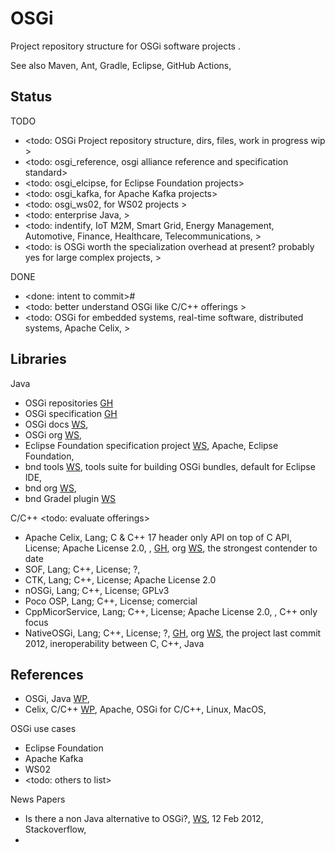 # OSGi

Project repository structure for OSGi software projects . 

See also Maven, Ant, Gradle, Eclipse, GitHub Actions, 


## Status

TODO
* <todo: OSGi Project repository structure, dirs, files, work in progress wip >
* <todo: osgi_reference, osgi alliance reference and specification standard>
* <todo: osgi_elcipse, for Eclipse Foundation projects>
* <todo: osgi_kafka, for Apache Kafka projects>
* <todo: osgi_ws02,  for WS02 projects >
* <todo: enterprise Java, >
* <todo: indentify, IoT M2M, Smart Grid, Energy Management, Automotive, Finance, Healthcare, Telecommunications, >
* <todo: is OSGi worth the specialization overhead at present? probably yes for large complex projects, >

DONE
* <done: intent to commit>#
* <todo: better understand OSGi like C/C++ offerings >
* <todo: OSGi for embedded systems, real-time software, distributed systems, Apache Celix, >

## Libraries

Java
* OSGi repositories [GH](https://github.com/orgs/osgi/repositories)
* OSGi specification [GH](https://github.com/osgi/osgi)
* OSGi docs [WS](https://docs.osgi.org/), 
* OSGi org [WS](https://www.osgi.org/), 
* Eclipse Foundation specification project [WS](https://projects.eclipse.org/projects/technology.osgi), Apache, Eclipse Foundation, 
* bnd tools [WS](https://bnd.bndtools.org/), tools suite for building OSGi bundles, default for Eclipse IDE, 
* bnd org [WS](https://bndtools.org/), 
* bnd Gradel plugin [WS](https://plugins.gradle.org/plugin/biz.aQute.bnd.workspace)

C/C++ <todo: evaluate offerings>
* Apache Celix, Lang; C & C++ 17 header only API on top of C API, License; Apache License 2.0, , [GH](https://github.com/apache/celix), org [WS](https://celix.apache.org/), the strongest contender to date
* SOF, Lang; C++, License; ?, 
* CTK, Lang; C++, License; Apache License 2.0
* nOSGi, Lang; C++, License; GPLv3
* Poco OSP, Lang; C++, License; comercial
* CppMicorService, Lang; C++, License; Apache License 2.0, , C++ only focus
* NativeOSGi, Lang; C++, License; ?, [GH](https://github.com/abroekhuis/NativeOSGi), org [WS](http://nativeosgi.org/), the project last commit 2012, ineroperability between C, C++, Java


## References

* OSGi, Java [WP](https://en.wikipedia.org/wiki/OSGi), 
* Celix, C/C++ [WP](https://en.wikipedia.org/wiki/Apache_Celix), Apache, OSGi for C/C++, Linux, MacOS, 

OSGi use cases
* Eclipse Foundation
* Apache Kafka
* WS02
* <todo: others to list>

News Papers
* Is there a non Java alternative to OSGi?, [WS](https://stackoverflow.com/questions/9249708/is-there-a-non-java-alternative-to-osgi), 12 Feb 2012, Stackoverflow, 
* 